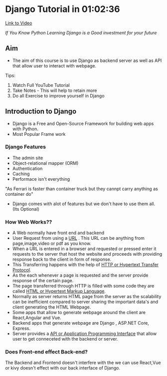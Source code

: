 # Django Tutorial in 01:02:36
[Link to Video](https://www.google.com)

*If You Know Python Learning Django is a Good investment for your future*

## Aim
- The aim of this course is to use Django as backend server as well as API that allow user to interact with webpage.

Tips:
1. Watch Full YouTube Tutorial
2. Take Notes - This will help to retain more
3. Do all Exercise to improve yourself in Django

## Introduction to Django
- Django is a Free and Open-Source Framework for building web apps with Python.
- Most Popular Frame work

### Django Features
- The admin site
- Object-relational mapper (ORM)
- Authentication
- Caching
- Performace isn't everything

"As Ferrari is faster than container truck but they cannpt carry anything as container do"

- Django comes with alot of features but we don't have to use them all. (Its Optional)

### How Web Works??
- A Web normally have front end and backend
- User Request from using a [URL](https://en.wikipedia.org/wiki/URL) . This URL can be anything from page,image,video or pdf as you know.
- When a URL is entered in a browser and requested or pressed enter it requests to the server that host the website and proceeds with providing response back to the client in form of response.
- This Transferring happens with the help of [HTTP or Hypertext Transfer Protocol](https://en.wikipedia.org/wiki/Hypertext_Transfer_Protocol).
- As the each whenever a page is requested and the server provide response of the certain page.
- The page transferred through HTTP is filled with some code they are called [HTML or Hypertext Markup Language](https://www.w3schools.com/html/).
- Normally as server returns HTML page from the server as the scalability can be inefficient compared to server sharing the important data's and client generating the HTML Webpage.
- Some apps that allow to generate webpage around the client are React,Angular and Vue.
- Backend apps that generate webpage are Django , ASP.NET Core, Express.
- Server provides a [API or Application Programming Interface](https://en.wikipedia.org/wiki/API) that allow user to get conneceted with the backend or server.


### Does Front-end effect Back-end?
The Backend and Frontend doesn't interfere with the we can use React,Vue or kivy doesn't effect with our back interface of Django.